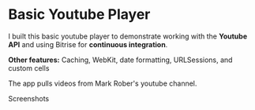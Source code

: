 # Basic Youtube Player

I built this basic youtube player to demonstrate working with the **Youtube API** and using Bitrise for **continuous integration**.

**Other features:**
Caching, WebKit, date formatting, URLSessions, and custom cells

The app pulls videos from Mark Rober's youtube channel. 

Screenshots


